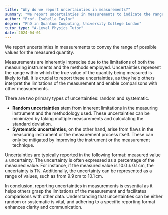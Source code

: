 ```yaml
---
title: "Why do we report uncertainties in measurements?"
summary: "We report uncertainties in measurements to indicate the range of possible values for the measured quantity."
author: "Prof. Isabella Taylor"
degree: "PhD in Quantum Computing, University College London"
tutor_type: "A-Level Physics Tutor"
date: 2024-04-01
---
```


We report uncertainties in measurements to convey the range of possible values for the measured quantity. 

Measurements are inherently imprecise due to the limitations of both the measuring instruments and the methods employed. Uncertainties represent the range within which the true value of the quantity being measured is likely to fall. It is crucial to report these uncertainties, as they help others interpret the limitations of the measurement and enable comparisons with other measurements.

There are two primary types of uncertainties: random and systematic. 

- **Random uncertainties** stem from inherent limitations in the measuring instrument and the methodology used. These uncertainties can be minimized by taking multiple measurements and calculating the standard deviation. 
- **Systematic uncertainties**, on the other hand, arise from flaws in the measuring instrument or the measurement process itself. These can only be mitigated by improving the instrument or the measurement technique.

Uncertainties are typically reported in the following format: measured value ± uncertainty. The uncertainty is often expressed as a percentage of the measured value. For instance, if the measured value is $10.0 \pm 0.1 \, \text{cm}$, the uncertainty is $1\%$. Additionally, the uncertainty can be represented as a range of values, such as from $9.9 \, \text{cm}$ to $10.1 \, \text{cm}$.

In conclusion, reporting uncertainties in measurements is essential as it helps others grasp the limitations of the measurement and facilitates comparisons with other data. Understanding that uncertainties can be either random or systematic is vital, and adhering to a specific reporting format enhances clarity and communication.
    